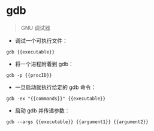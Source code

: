 # gdb

> GNU 调试器

- 调试一个可执行文件：

`gdb {{executable}}`

- 将一个进程附着到 gdb：

`gdb -p {{procID}}`

- 一旦启动就执行给定的 gdb 命令：

`gdb -ex "{{commands}}" {{executable}}`

- 启动 gdb 并传递参数：

`gdb --args {{executable}} {{argument1}} {{argument2}}`

[#]: contributors: ([王兴宇]，[jim.大团结])